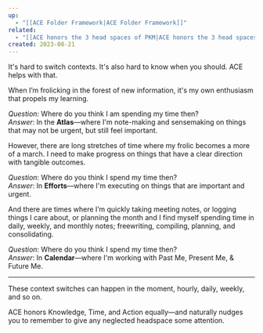 ```yaml
---
up:
  - "[[ACE Folder Framework|ACE Folder Framework]]"
related:
  - "[[ACE honors the 3 head spaces of PKM|ACE honors the 3 head spaces of PKM]]"
created: 2023-08-21
---
```

It's hard to switch contexts. It's also hard to know when you should. ACE helps with that.

When I’m frolicking in the forest of new information, it's my own enthusiasm that propels my learning.

*Question*: Where do you think I am spending my time then?  
​*Answer*: In the **Atlas**—where I'm note-making and sensemaking on things that may not be urgent, but still feel important.

However, there are long stretches of time where my frolic becomes a more of a march. I need to make progress on things that have a clear direction with tangible outcomes.

*Question*: Where do you think I spend my time then?  
​*Answer*: In **Efforts**—where I'm executing on things that are important and urgent.

And there are times where I’m quickly taking meeting notes, or logging things I care about, or planning the month and I find myself spending time in daily, weekly, and monthly notes; freewriting, compiling, planning, and consolidating.

*Question*: Where do you think I spend my time then?  
​*Answer*: In **Calendar**—where I'm working with Past Me, Present Me, & Future Me.

---

These context switches can happen in the moment, hourly, daily, weekly, and so on.

ACE honors Knowledge, Time, and Action equally—and naturally nudges you to remember to give any neglected headspace some attention.